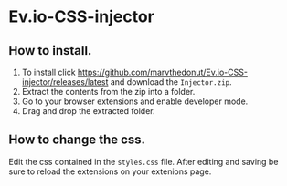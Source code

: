 # Ev.io-CSS-injector

## How to install.
1. To install click https://github.com/marvthedonut/Ev.io-CSS-injector/releases/latest and download the `Injector.zip`.
2. Extract the contents from the zip into a folder.
3. Go to your browser extensions and enable developer mode.
4. Drag and drop the extracted folder.

## How to change the css.
Edit the css contained in the `styles.css` file. After editing and saving be sure to reload the extensions on your extenions page.
